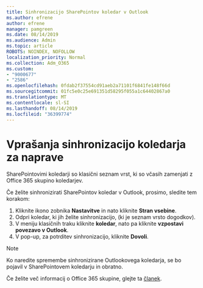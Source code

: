 ```yaml
---
title: Sinhronizacijo SharePointov koledar v Outlook
ms.author: efrene
author: efrene
manager: pamgreen
ms.date: 08/14/2019
ms.audience: Admin
ms.topic: article
ROBOTS: NOINDEX, NOFOLLOW
localization_priority: Normal
ms.collection: Adm_O365
ms.custom:
- "9000677"
- "2586"
ms.openlocfilehash: 0fdab2f37554cd91aeb2a71101f6841fe148f66d
ms.sourcegitcommit: 01fc5e0c25e691351d58295f055a1c64402867a0
ms.translationtype: MT
ms.contentlocale: sl-SI
ms.lasthandoff: 08/14/2019
ms.locfileid: "36399774"
---
```

# <a name="issues-synchronizing-your-calendar-to-devices"></a>Vprašanja sinhronizacijo koledarja za naprave

SharePointovimi koledarji so klasični seznam vrst, ki so včasih zamenjati z Office 365 skupino koledarjev.

Če želite sinhronizirati SharePointov koledar v Outlook, prosimo, sledite tem korakom:

1. Kliknite ikono zobnika **Nastavitve** in nato kliknite **Stran vsebine**.
2. Odpri koledar, ki jih želite sinhronizacijo, (ki je seznam vrsto dogodkov).
3. V meniju klasičnih traku kliknite **koledar**, nato pa kliknite **vzpostavi povezavo v Outlook**.
4. V pop-up, za potrditev sinhronizacijo, kliknite **Dovoli**.

>[!Note]
> Ko naredite spremembe sinhronizirane Outlookovega koledarja, se bo pojavil v SharePointovem koledarju in obratno.

Če želite več informacij o Office 365 skupine, glejte ta [članek](https://support.office.com/en-us/article/Learn-about-Office-365-groups-b565caa1-5c40-40ef-9915-60fdb2d97fa2).
